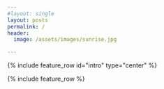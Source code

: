 ```yaml
---
#layout: single
layout: posts
permalink: /
header:
  image: /assets/images/sunrise.jpg

---
```

{% include feature_row id="intro" type="center" %}

{% include feature_row %}
